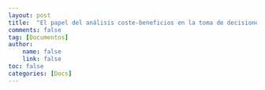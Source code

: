 ```yaml
---
layout: post
title:  "El papel del análisis coste-beneficios en la toma de decisiones sanitarias: Metodología para el cálculo de la disposición a pagar como estimador del valor monetario de una mejora en la salud"
comments: false
tag: [Documentos]
author: 
    name: false
    link: false
toc: false
categories: [Docs]
---
```

<object data="{{ danielpereztr.github.io }}/download/tesis.pdf" width= "100%" height="1100">